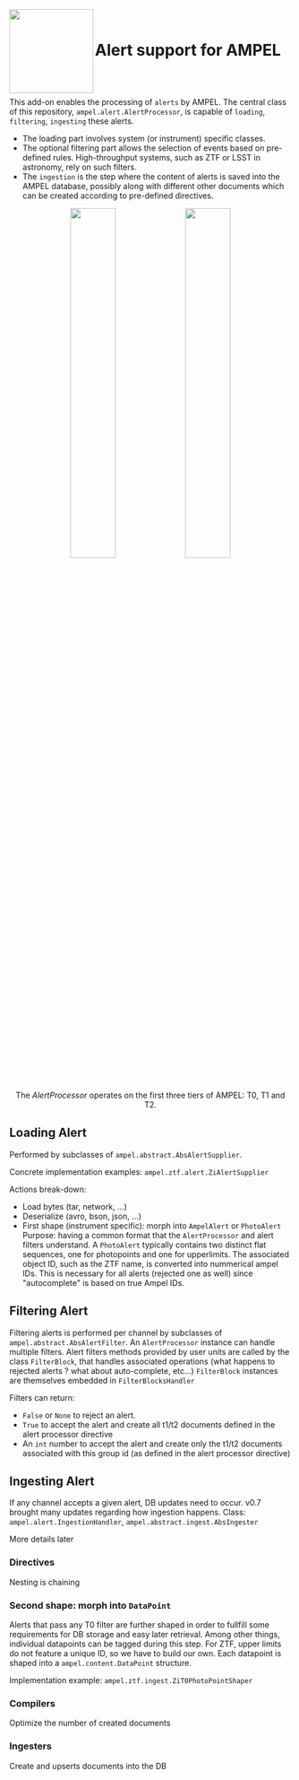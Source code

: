 <img align="left" src="https://desycloud.desy.de/index.php/s/mWtE987dgK4NdFc/preview" width="150" height="150"/>  
<br>

# Alert support for AMPEL

<br><br>

This add-on enables the processing of `alerts` by AMPEL.
The central class of this repository, `ampel.alert.AlertProcessor`,
is capable of `loading`, `filtering`, `ingesting` these alerts.

- The loading part involves system (or instrument) specific classes.
- The optional filtering part allows the selection of events based on pre-defined rules. 
High-throughput systems, such as ZTF or LSST in astronomy, rely on such filters.
- The `ingestion` is the step where the content of alerts is saved into the AMPEL database, possibly along with different other documents which can be created according to pre-defined directives.

<p align="center">
  <img src="https://desycloud.desy.de/index.php/s/EBacs5bbApzpwDr/preview" width="40%" />  
  <img src="https://desycloud.desy.de/index.php/s/q6F6gxirsqBecsz/preview" width="40%" />  
</p>

<p align="center">
  The <i>AlertProcessor</i> operates on the first three tiers of AMPEL: T0, T1 and T2.
</p>


## Loading Alert 

Performed by subclasses of `ampel.abstract.AbsAlertSupplier`.

Concrete implementation examples: `ampel.ztf.alert.ZiAlertSupplier`

Actions break-down:

- Load bytes (tar, network, ...)
- Deserialize (avro, bson, json, ...)
- First shape (instrument specific): morph into `AmpelAlert` or `PhotoAlert` Purpose: having a common format that the `AlertProcessor` and alert filters understand. A `PhotoAlert` typically contains two distinct flat sequences, one for photopoints and one for upperlimits. The associated object ID, such as the ZTF name, is converted into nummerical ampel IDs. This is necessary for all alerts (rejected one as well) since "autocomplete" is based on true Ampel IDs.


## Filtering Alert 

Filtering alerts is performed per channel by subclasses of `ampel.abstract.AbsAlertFilter`.
An `AlertProcessor` instance can handle multiple filters.
Alert filters methods provided by user units are called by the class `FilterBlock`,
that handles associated operations (what happens to rejected alerts ? what about auto-complete, etc...) 
`FilterBlock` instances are themselves embedded in `FilterBlocksHandler`

Filters can return:
  - `False` or `None` to reject an alert.
  - `True` to accept the alert and create all t1/t2 documents defined in the alert processor directive
  - An `int` number to accept the alert and create only the t1/t2 documents associated with this group id (as defined in the alert processor directive)

## Ingesting Alert 

If any channel accepts a given alert, DB updates need to occur.
v0.7 brought many updates regarding how ingestion happens.
Class: `ampel.alert.IngestionHandler`, `ampel.abstract.ingest.AbsIngester`

More details later

### Directives
Nesting is chaining

### Second shape: morph into `DataPoint`

Alerts that pass any T0 filter are further shaped in order to fullfill
some requirements for DB storage and easy later retrieval.
Among other things, individual datapoints can be tagged during this step.
For ZTF, upper limits do not feature a unique ID, so we have to build our own.
Each datapoint is shaped into a `ampel.content.DataPoint` structure.

Implementation example: `ampel.ztf.ingest.ZiT0PhotoPointShaper`

### Compilers
Optimize the number of created documents

### Ingesters
Create and upserts documents into the DB
